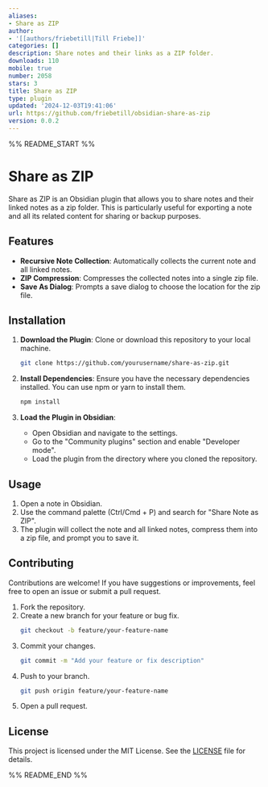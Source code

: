```yaml
---
aliases:
- Share as ZIP
author:
- '[[authors/friebetill|Till Friebe]]'
categories: []
description: Share notes and their links as a ZIP folder.
downloads: 110
mobile: true
number: 2058
stars: 3
title: Share as ZIP
type: plugin
updated: '2024-12-03T19:41:06'
url: https://github.com/friebetill/obsidian-share-as-zip
version: 0.0.2
---
```


%% README_START %%

# Share as ZIP

Share as ZIP is an Obsidian plugin that allows you to share notes and their linked notes as a zip folder. This is particularly useful for exporting a note and all its related content for sharing or backup purposes.

## Features

- **Recursive Note Collection**: Automatically collects the current note and all linked notes.
- **ZIP Compression**: Compresses the collected notes into a single zip file.
- **Save As Dialog**: Prompts a save dialog to choose the location for the zip file.

## Installation

1. **Download the Plugin**: Clone or download this repository to your local machine.
   ```bash
   git clone https://github.com/yourusername/share-as-zip.git
   ```

2. **Install Dependencies**: Ensure you have the necessary dependencies installed. You can use npm or yarn to install them.
   ```bash
   npm install
   ```

3. **Load the Plugin in Obsidian**:
   - Open Obsidian and navigate to the settings.
   - Go to the "Community plugins" section and enable "Developer mode".
   - Load the plugin from the directory where you cloned the repository.

## Usage

1. Open a note in Obsidian.
2. Use the command palette (Ctrl/Cmd + P) and search for "Share Note as ZIP".
3. The plugin will collect the note and all linked notes, compress them into a zip file, and prompt you to save it.

## Contributing

Contributions are welcome! If you have suggestions or improvements, feel free to open an issue or submit a pull request.

1. Fork the repository.
2. Create a new branch for your feature or bug fix.
   ```bash
   git checkout -b feature/your-feature-name
   ```
3. Commit your changes.
   ```bash
   git commit -m "Add your feature or fix description"
   ```
4. Push to your branch.
   ```bash
   git push origin feature/your-feature-name
   ```
5. Open a pull request.

## License

This project is licensed under the MIT License. See the [LICENSE](LICENSE) file for details.



%% README_END %%